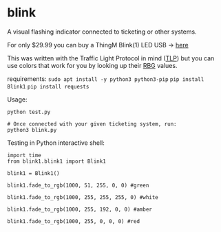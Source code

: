 # blink
A visual flashing indicator connected to ticketing or other systems. 

For only $29.99 you can buy a ThingM Blink(1) LED USB -> [here](https://www.amazon.com/ThingM-Blink-USB-RGB-BLINK1MK3/dp/B07Q8944QK/ref=sr_1_1?crid=2E6PMKXCOAL10&dchild=1&keywords=thingm+blink&qid=1624758572&sprefix=thingm%2Caps%2C293&sr=8-1)

This was written with the Traffic Light Protocol in mind ([TLP](https://www.cisa.gov/tlp)) but you can use colors that work for you by looking up their [RBG](https://www.w3schools.com/colors/colors_picker.asp) values.

requirements: 
`sudo apt install -y python3 python3-pip`
`pip install Blink1`
`pip install requests`

Usage: 

    python test.py
    
    # Once connected with your given ticketing system, run: 
    python3 blink.py 


Testing in Python interactive shell:

    import time
    from blink1.blink1 import Blink1
        
    blink1 = Blink1()
        
    blink1.fade_to_rgb(1000, 51, 255, 0, 0) #green

    blink1.fade_to_rgb(1000, 255, 255, 255, 0) #white 

    blink1.fade_to_rgb(1000, 255, 192, 0, 0) #amber

    blink1.fade_to_rgb(1000, 255, 0, 0, 0) #red
        
